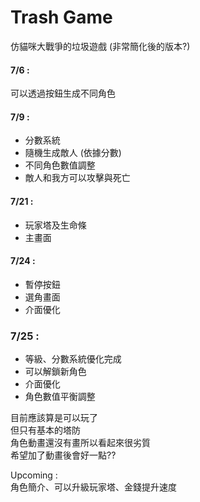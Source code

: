 # Trash Game
仿貓咪大戰爭的垃圾遊戲 (非常簡化後的版本?)


#### 7/6 :
可以透過按鈕生成不同角色
#### 7/9 :
- 分數系統
- 隨機生成敵人 (依據分數)
- 不同角色數值調整
- 敵人和我方可以攻擊與死亡

#### 7/21 :
- 玩家塔及生命條
- 主畫面

#### 7/24 :
- 暫停按鈕
- 選角畫面
- 介面優化

### 7/25 :
- 等級、分數系統優化完成
- 可以解鎖新角色
- 介面優化
- 角色數值平衡調整

目前應該算是可以玩了  
但只有基本的塔防  
角色動畫還沒有畫所以看起來很劣質  
希望加了動畫後會好一點??

Upcoming :    
角色簡介、可以升級玩家塔、金錢提升速度  


